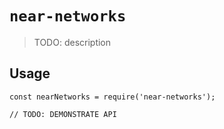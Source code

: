 # `near-networks`

> TODO: description

## Usage

```
const nearNetworks = require('near-networks');

// TODO: DEMONSTRATE API
```
